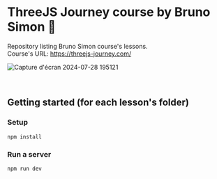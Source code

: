# ThreeJS Journey course by Bruno Simon 📝

Repository listing Bruno Simon course's lessons. <br>
Course's URL: https://threejs-journey.com/
<br>

![Capture d'écran 2024-07-28 195121](https://github.com/user-attachments/assets/318d097d-0dc4-43aa-b3b6-a5f3260ad078)

<br>

## Getting started (for each lesson's folder)
### Setup
```
npm install
```
### Run a server
```
npm run dev
```
